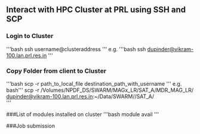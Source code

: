Interact with HPC Cluster at PRL using SSH and SCP
---------------------------------------


### Login to Cluster
'''bash
ssh username@clusteraddress
'''
e.g. 
'''bash
ssh dupinder@vikram-100.lan.prl.res.in
'''

### Copy Folder from client to Cluster
'''bash
scp -r path_to_local_file destination_path_with_username
'''
e.g.
bash'''
scp -r /Volumes/NPDF_DS/SWARM/MAGx_LR/SAT_A/MDR_MAG_LR/ dupinder@vikram-100.lan.prl.res.in:~/Data/SWARM//SAT_A/  
'''

###List of modules installed on cluster
'''bash
module avail
'''

###Job submission



